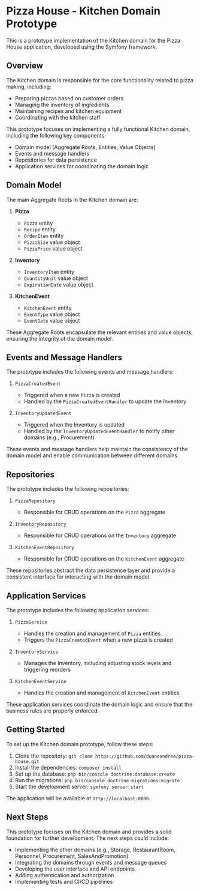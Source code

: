 # Pizza House - Kitchen Domain Prototype

This is a prototype implementation of the Kitchen domain for the Pizza House application, developed using the Symfony framework.

## Overview

The Kitchen domain is responsible for the core functionality related to pizza making, including:

- Preparing pizzas based on customer orders
- Managing the inventory of ingredients
- Maintaining recipes and kitchen equipment
- Coordinating with the kitchen staff

This prototype focuses on implementing a fully functional Kitchen domain, including the following key components:

- Domain model (Aggregate Roots, Entities, Value Objects)
- Events and message handlers
- Repositories for data persistence
- Application services for coordinating the domain logic

## Domain Model

The main Aggregate Roots in the Kitchen domain are:

1. **Pizza**
   - `Pizza` entity
   - `Recipe` entity
   - `OrderItem` entity
   - `PizzaSize` value object
   - `PizzaPrice` value object

2. **Inventory**
   - `InventoryItem` entity
   - `QuantityUnit` value object
   - `ExpirationDate` value object

3. **KitchenEvent**
   - `KitchenEvent` entity
   - `EventType` value object
   - `EventDate` value object

These Aggregate Roots encapsulate the relevant entities and value objects, ensuring the integrity of the domain model.

## Events and Message Handlers

The prototype includes the following events and message handlers:

1. `PizzaCreatedEvent`
   - Triggered when a new `Pizza` is created
   - Handled by the `PizzaCreatedEventHandler` to update the Inventory

2. `InventoryUpdatedEvent`
   - Triggered when the Inventory is updated
   - Handled by the `InventoryUpdatedEventHandler` to notify other domains (e.g., Procurement)

These events and message handlers help maintain the consistency of the domain model and enable communication between different domains.

## Repositories

The prototype includes the following repositories:

1. `PizzaRepository`
   - Responsible for CRUD operations on the `Pizza` aggregate

2. `InventoryRepository`
   - Responsible for CRUD operations on the `Inventory` aggregate

3. `KitchenEventRepository`
   - Responsible for CRUD operations on the `KitchenEvent` aggregate

These repositories abstract the data persistence layer and provide a consistent interface for interacting with the domain model.

## Application Services

The prototype includes the following application services:

1. `PizzaService`
   - Handles the creation and management of `Pizza` entities
   - Triggers the `PizzaCreatedEvent` when a new pizza is created

2. `InventoryService`
   - Manages the Inventory, including adjusting stock levels and triggering reorders

3. `KitchenEventService`
   - Handles the creation and management of `KitchenEvent` entities

These application services coordinate the domain logic and ensure that the business rules are properly enforced.

## Getting Started

To set up the Kitchen domain prototype, follow these steps:

1. Clone the repository: `git clone https://github.com/duaneandrea/pizza-house.git`
2. Install the dependencies: `composer install`
3. Set up the database: `php bin/console doctrine:database:create`
4. Run the migrations: `php bin/console doctrine:migrations:migrate`
5. Start the development server: `symfony server:start`

The application will be available at `http://localhost:8000`.

## Next Steps

This prototype focuses on the Kitchen domain and provides a solid foundation for further development. The next steps could include:

- Implementing the other domains (e.g., Storage, RestaurantRoom, Personnel, Procurement, SalesAndPromotion)
- Integrating the domains through events and message queues
- Developing the user interface and API endpoints
- Adding authentication and authorization
- Implementing tests and CI/CD pipelines
